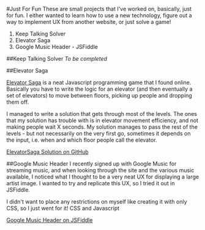 #Just For Fun
These are small projects that I've worked on, basically, just for fun. I either wanted to learn how to use a new technology,
figure out a way to implement UX from another website, or just solve a game!

1. Keep Talking Solver
2. Elevator Saga
3. Google Music Header - JSFiddle

##Keep Talking Solver
_To be completed_


##Elevator Saga

[Elevator Saga](http://play.elevatorsaga.com) is a neat Javascript programming game that I found online. Basically you have to write the logic for
an elevator (and then eventually a set of elevators) to move between floors, picking up people and dropping them off.

I managed to write a solution that gets through most of the levels. The ones that my solution has trouble with is in elevator
movement efficiency, and not making people wait X seconds. My solution manages to pass the rest of the levels - but not
necessarily on the very first go, sometimes it depends on the input, i.e. when and which floor people call the elevator.

[ElevatorSaga Solution on GitHub](https://github.com/denno020/elevatorsaga)

##Google Music Header
I recently signed up with Google Music for streaming music, and when looking through the site and the various music
available, I noticed what I thought to be a very neat UX for displaying a large artist image. I wanted to try
and replicate this UX, so I tried it out in JSFiddle.

I didn't want to place any restrictions on myself like creating it with only CSS, so I just went for it! CSS and Javascript

[Google Music Header on JSFiddle](https://jsfiddle.net/denno020/s6p61oft/)
